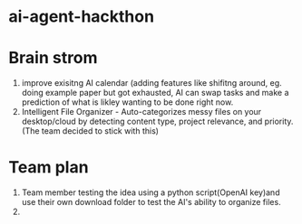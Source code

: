 # ai-agent-hackthon


# Brain strom

1. improve exisitng AI calendar (adding features like shifitng around, eg. doing example paper but got exhausted, AI can swap tasks and make a prediction of what is likley wanting to be done right now. 
2. Intelligent File Organizer - Auto-categorizes messy files on your desktop/cloud by detecting content type, project relevance, and priority. (The team decided to stick with this)



# Team plan

1. Team member testing the idea using a python script(OpenAI key)and use their own download folder to test the AI's ability to organize files.
2. 



